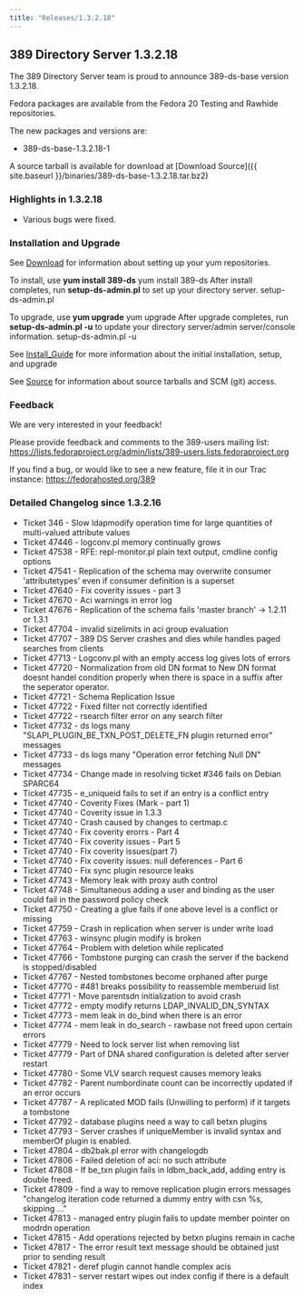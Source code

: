 ```yaml
---
title: "Releases/1.3.2.18"
---
```

389 Directory Server 1.3.2.18
-----------------------------

The 389 Directory Server team is proud to announce 389-ds-base version 1.3.2.18.

Fedora packages are available from the Fedora 20 Testing and Rawhide repositories.

The new packages and versions are:

-   389-ds-base-1.3.2.18-1

A source tarball is available for download at [Download Source]({{ site.baseurl }}/binaries/389-ds-base-1.3.2.18.tar.bz2)

### Highlights in 1.3.2.18

-   Various bugs were fixed.

### Installation and Upgrade

See [Download](../download.html) for information about setting up your yum repositories.

To install, use **yum install 389-ds** yum install 389-ds After install completes, run **setup-ds-admin.pl** to set up your directory server. setup-ds-admin.pl

To upgrade, use **yum upgrade** yum upgrade After upgrade completes, run **setup-ds-admin.pl -u** to update your directory server/admin server/console information. setup-ds-admin.pl -u

See [Install\_Guide](../legacy/install-guide.html) for more information about the initial installation, setup, and upgrade

See [Source](../development/source.html) for information about source tarballs and SCM (git) access.

### Feedback

We are very interested in your feedback!

Please provide feedback and comments to the 389-users mailing list: <https://lists.fedoraproject.org/admin/lists/389-users.lists.fedoraproject.org>

If you find a bug, or would like to see a new feature, file it in our Trac instance: <https://fedorahosted.org/389>

### Detailed Changelog since 1.3.2.16

-   Ticket 346 - Slow ldapmodify operation time for large quantities of multi-valued attribute values
-   Ticket 47446 - logconv.pl memory continually grows
-   Ticket 47538 - RFE: repl-monitor.pl plain text output, cmdline config options
-   Ticket 47541 - Replication of the schema may overwrite consumer 'attributetypes' even if consumer definition is a superset
-   Ticket 47640 - Fix coverity issues - part 3
-   Ticket 47670 - Aci warnings in error log
-   Ticket 47676 - Replication of the schema fails 'master branch' -\> 1.2.11 or 1.3.1
-   Ticket 47704 - invalid sizelimits in aci group evaluation
-   Ticket 47707 - 389 DS Server crashes and dies while handles paged searches from clients
-   Ticket 47713 - Logconv.pl with an empty access log gives lots of errors
-   Ticket 47720 - Normalization from old DN format to New DN format doesnt handel condition properly when there is space in a suffix after the seperator operator.
-   Ticket 47721 - Schema Replication Issue
-   Ticket 47722 - Fixed filter not correctly identified
-   Ticket 47722 - rsearch filter error on any search filter
-   Ticket 47732 - ds logs many "SLAPI\_PLUGIN\_BE\_TXN\_POST\_DELETE\_FN plugin returned error" messages
-   Ticket 47733 - ds logs many "Operation error fetching Null DN" messages
-   Ticket 47734 - Change made in resolving ticket \#346 fails on Debian SPARC64
-   Ticket 47735 - e\_uniqueid fails to set if an entry is a conflict entry
-   Ticket 47740 - Coverity Fixes (Mark - part 1)
-   Ticket 47740 - Coverity issue in 1.3.3
-   Ticket 47740 - Crash caused by changes to certmap.c
-   Ticket 47740 - Fix coverity erorrs - Part 4
-   Ticket 47740 - Fix coverity issues - Part 5
-   Ticket 47740 - Fix coverity issues(part 7)
-   Ticket 47740 - Fix coverity issues: null deferences - Part 6
-   Ticket 47740 - Fix sync plugin resource leaks
-   Ticket 47743 - Memory leak with proxy auth control
-   Ticket 47748 - Simultaneous adding a user and binding as the user could fail in the password policy check
-   Ticket 47750 - Creating a glue fails if one above level is a conflict or missing
-   Ticket 47759 - Crash in replication when server is under write load
-   Ticket 47763 - winsync plugin modify is broken
-   Ticket 47764 - Problem with deletion while replicated
-   Ticket 47766 - Tombstone purging can crash the server if the backend is stopped/disabled
-   Ticket 47767 - Nested tombstones become orphaned after purge
-   Ticket 47770 - \#481 breaks possibility to reassemble memberuid list
-   Ticket 47771 - Move parentsdn initialization to avoid crash
-   Ticket 47772 - empty modify returns LDAP\_INVALID\_DN\_SYNTAX
-   Ticket 47773 - mem leak in do\_bind when there is an error
-   Ticket 47774 - mem leak in do\_search - rawbase not freed upon certain errors
-   Ticket 47779 - Need to lock server list when removing list
-   Ticket 47779 - Part of DNA shared configuration is deleted after server restart
-   Ticket 47780 - Some VLV search request causes memory leaks
-   Ticket 47782 - Parent numbordinate count can be incorrectly updated if an error occurs
-   Ticket 47787 - A replicated MOD fails (Unwilling to perform) if it targets a tombstone
-   Ticket 47792 - database plugins need a way to call betxn plugins
-   Ticket 47793 - Server crashes if uniqueMember is invalid syntax and memberOf plugin is enabled.
-   Ticket 47804 - db2bak.pl error with changelogdb
-   Ticket 47806 - Failed deletion of aci: no such attribute
-   Ticket 47808 - If be\_txn plugin fails in ldbm\_back\_add, adding entry is double freed.
-   Ticket 47809 - find a way to remove replication plugin errors messages "changelog iteration code returned a dummy entry with csn %s, skipping ..."
-   Ticket 47813 - managed entry plugin fails to update member pointer on modrdn operation
-   Ticket 47815 - Add operations rejected by betxn plugins remain in cache
-   Ticket 47817 - The error result text message should be obtained just prior to sending result
-   Ticket 47821 - deref plugin cannot handle complex acis
-   Ticket 47831 - server restart wipes out index config if there is a default index

